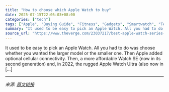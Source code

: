 ```yaml
---
title: "How to choose which Apple Watch to buy"
date: 2025-07-15T22:05:03+08:00
categories: ["tech"]
tags: ["Apple", "Buying Guide", "Fitness", "Gadgets", "Smartwatch", "Tech", "Wearable"]
summary: "It used to be easy to pick an Apple Watch. All you had to do was choose whether you wanted the larger model or the smaller one. Then Apple added optional cellular connectivity. Then, a more affordable"
source_url: "https://www.theverge.com/23037217/best-apple-watch-series-se-ultra"
---
```


It used to be easy to pick an Apple Watch. All you had to do was choose whether you wanted the larger model or the smaller one. Then Apple added optional cellular connectivity. Then, a more affordable Watch SE (now in its second generation) and, in 2022, the rugged Apple Watch Ultra (also now in [&#8230;]

---

*来源: [原文链接](https://www.theverge.com/23037217/best-apple-watch-series-se-ultra)*
